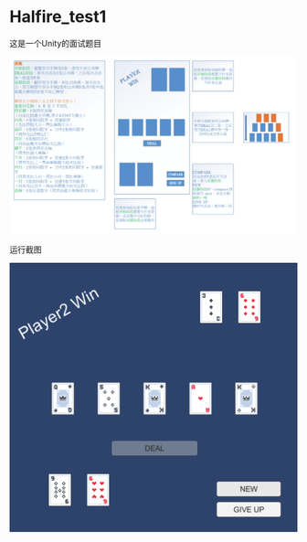 # Halfire_test1

这是一个Unity的面试题目

![Screenshot.png](https://github.com/SSB4455/Halfire_test1/blob/main/Snipaste_2023-05-31_17-25-16.png?raw=true)

运行截图

![Screenshot.png](https://github.com/SSB4455/Halfire_test1/blob/main/Snipaste_2023-06-02_16-08-03.png?raw=true)
